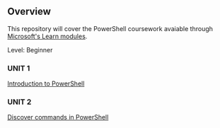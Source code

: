 ## Overview 

This repository will cover the PowerShell coursework avaiable through 
[Microsoft's Learn modules](https://docs.microsoft.com/en-us/learn/browse/?terms=powershell&levels=beginner).

Level: Beginner 

### UNIT 1 
[Introduction to PowerShell](https://docs.microsoft.com/en-us/learn/modules/introduction-to-powershell/)

### UNIT 2 
[Discover commands in PowerShell](https://docs.microsoft.com/en-us/learn/modules/discover-commands/)